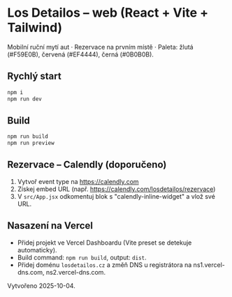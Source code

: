 # Los Detailos – web (React + Vite + Tailwind)

Mobilní ruční mytí aut · Rezervace na prvním místě · Paleta: žlutá (#F59E0B), červená (#EF4444), černá (#0B0B0B).

## Rychlý start
```bash
npm i
npm run dev
```

## Build
```bash
npm run build
npm run preview
```

## Rezervace – Calendly (doporučeno)
1) Vytvoř event type na https://calendly.com
2) Získej embed URL (např. https://calendly.com/losdetailos/rezervace)
3) V `src/App.jsx` odkomentuj blok s "calendly-inline-widget" a vlož své URL.

## Nasazení na Vercel
- Přidej projekt ve Vercel Dashboardu (Vite preset se detekuje automaticky).
- Build command: `npm run build`, output: `dist`.
- Přidej doménu `losdetailos.cz` a změň DNS u registrátora na ns1.vercel-dns.com, ns2.vercel-dns.com.

Vytvořeno 2025-10-04.
